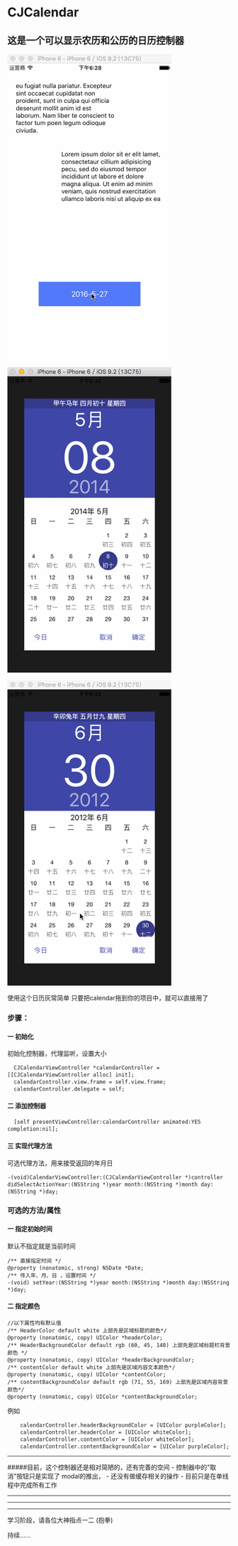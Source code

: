 # CJCalendar

## 这是一个可以显示农历和公历的日历控制器

![image](https://github.com/chjsun/readmeImage/blob/master/CJCalendar/modal.gif)

![image](https://github.com/chjsun/readmeImage/blob/master/CJCalendar/selecttitle.gif)

![image](https://github.com/chjsun/readmeImage/blob/master/CJCalendar/chuanzhi.gif)

使用这个日历灰常简单
只要把calendar拖到你的项目中，就可以直接用了

### 步骤：
#### 一 初始化

初始化控制器，代理监听，设置大小
```
  CJCalendarViewController *calendarController = [[CJCalendarViewController alloc] init];
  calendarController.view.frame = self.view.frame;
  calendarController.delegate = self;

```
#### 二 添加控制器
```
  [self presentViewController:calendarController animated:YES completion:nil];
```

#### 三 实现代理方法

可选代理方法，用来接受返回的年月日
```
-(void)CalendarViewController:(CJCalendarViewController *)controller didSelectActionYear:(NSString *)year month:(NSString *)month day:(NSString *)day;
```

### 可选的方法/属性
#### 一 指定初始时间
默认不指定就是当前时间

```
/** 直接指定时间 */
@property (nonatomic, strong) NSDate *Date;
/** 传入年、月、日 ，设置时间 */
-(void) setYear:(NSString *)year month:(NSString *)month day:(NSString *)day;

```
#### 二 指定颜色

```
//以下属性均有默认值
/** HeaderColor default white 上部先是区域标题的颜色*/
@property (nonatomic, copy) UIColor *headerColor;
/** HeaderBackgroundColor default rgb (60, 45, 140) 上部先是区域标题栏背景颜色 */
@property (nonatomic, copy) UIColor *headerBackgroundColor;
/** contentColor default white 上部先是区域内容文本颜色*/
@property (nonatomic, copy) UIColor *contentColor;
/** contentBackgroundColor default rgb (71, 55, 169) 上部先是区域内容背景颜色*/
@property (nonatomic, copy) UIColor *contentBackgroundColor;

```
例如
```
    calendarController.headerBackgroundColor = [UIColor purpleColor];
    calendarController.headerColor = [UIColor whiteColor];
    calendarController.contentColor = [UIColor whiteColor];
    calendarController.contentBackgroundColor = [UIColor purpleColor];
```
----------------------------

#####目前，这个控制器还是相对简陋的，还有完善的空间
      - 控制器中的"取消"按钮只是实现了 modal的推出，
      - 还没有做缓存相关的操作
      - 目前只是在单线程中完成所有工作

-------------------
-------------------
-------------------

学习阶段，请各位大神指点一二 (抱拳)

持续......

